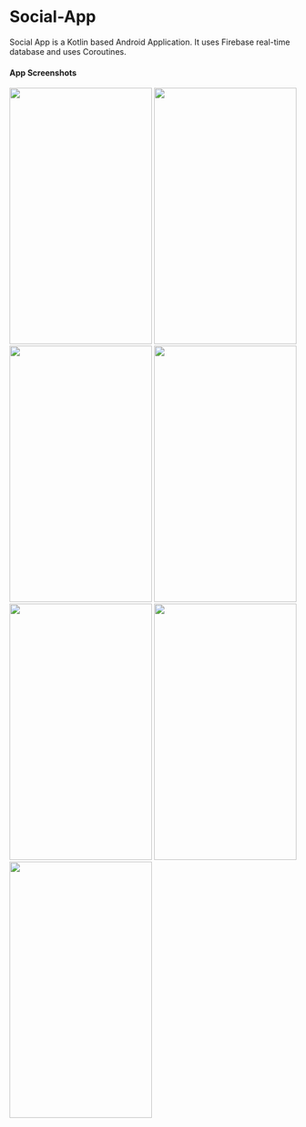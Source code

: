 # Social-App

Social App is a Kotlin based Android Application. It uses Firebase real-time database and uses Coroutines.

#### App Screenshots
<p float="left">
  <img src="https://user-images.githubusercontent.com/33342767/117536986-d2ab9d80-b01b-11eb-9548-aed6c600fb83.png"  width="250" height="450">
  <img src="https://user-images.githubusercontent.com/33342767/117537007-fd95f180-b01b-11eb-8297-d21be6bc53f4.png"  width="250" height="450">
  <img src="https://user-images.githubusercontent.com/33342767/117537020-0f779480-b01c-11eb-9272-d08821145a6a.png"  width="250" height="450">
  <img src="https://user-images.githubusercontent.com/33342767/115306388-614b9e00-a185-11eb-8c1c-b7618b6e0f28.png"  width="250" height="450">
  <img src="https://user-images.githubusercontent.com/33342767/117537187-105cf600-b01d-11eb-857f-4ef487470a52.png"  width="250" height="450">
  <img src="https://user-images.githubusercontent.com/33342767/117537044-3766f800-b01c-11eb-8a28-411c7dfbba28.png"  width="250" height="450">
  <img src="https://user-images.githubusercontent.com/33342767/115469418-3e3af000-a252-11eb-9525-06d5b879749b.png"  width="250" height="450">
</p.
